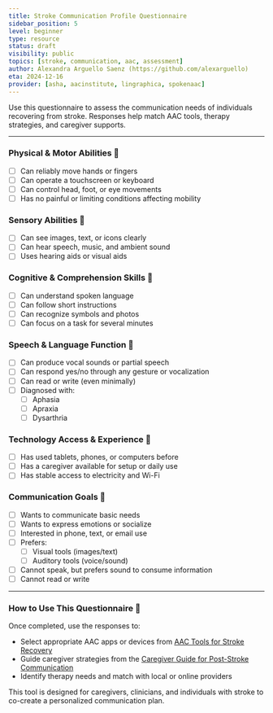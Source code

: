 ```yaml
---
title: Stroke Communication Profile Questionnaire
sidebar_position: 5
level: beginner
type: resource
status: draft
visibility: public
topics: [stroke, communication, aac, assessment]
author: Alexandra Arguello Saenz (https://github.com/alexarguello)
eta: 2024-12-16
provider: [asha, aacinstitute, lingraphica, spokenaac]
---
```


Use this questionnaire to assess the communication needs of individuals recovering from stroke. Responses help match AAC tools, therapy strategies, and caregiver supports.

---

### Physical & Motor Abilities 🔧
- [ ] Can reliably move hands or fingers
- [ ] Can operate a touchscreen or keyboard
- [ ] Can control head, foot, or eye movements
- [ ] Has no painful or limiting conditions affecting mobility

### Sensory Abilities 👀
- [ ] Can see images, text, or icons clearly
- [ ] Can hear speech, music, and ambient sound
- [ ] Uses hearing aids or visual aids

### Cognitive & Comprehension Skills 🧠
- [ ] Can understand spoken language
- [ ] Can follow short instructions
- [ ] Can recognize symbols and photos
- [ ] Can focus on a task for several minutes

### Speech & Language Function 📣
- [ ] Can produce vocal sounds or partial speech
- [ ] Can respond yes/no through any gesture or vocalization
- [ ] Can read or write (even minimally)
- [ ] Diagnosed with:
    - [ ] Aphasia
    - [ ] Apraxia
    - [ ] Dysarthria

### Technology Access & Experience 📱
- [ ] Has used tablets, phones, or computers before
- [ ] Has a caregiver available for setup or daily use
- [ ] Has stable access to electricity and Wi-Fi

### Communication Goals 💬
- [ ] Wants to communicate basic needs
- [ ] Wants to express emotions or socialize
- [ ] Interested in phone, text, or email use
- [ ] Prefers:
    - [ ] Visual tools (images/text)
    - [ ] Auditory tools (voice/sound)
- [ ] Cannot speak, but prefers sound to consume information
- [ ] Cannot read or write

---

### How to Use This Questionnaire 📎

Once completed, use the responses to:
- Select appropriate AAC apps or devices from [AAC Tools for Stroke Recovery](/docs/for-users/by-disability-type/speech-language/stroke-aac-tools)
- Guide caregiver strategies from the [Caregiver Guide for Post-Stroke Communication](/docs/for-users/by-disability-type/speech-language/stroke-caregiver-guide)
- Identify therapy needs and match with local or online providers

This tool is designed for caregivers, clinicians, and individuals with stroke to co-create a personalized communication plan.

